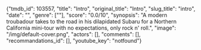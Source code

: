 {"tmdb_id": 103557, "title": "Intro", "original_title": "Intro", "slug_title": "intro", "date": "", "genre": [""], "score": "0.0/10", "synopsis": "A modern troubadour takes to the road in his dilapidated Subaru for a Northern California mini-tour with no expectations, only rock n' roll.", "image": "/img/default-cover.png", "actors": [], "comments": [], "recommandations_id": [], "youtube_key": "notfound"}